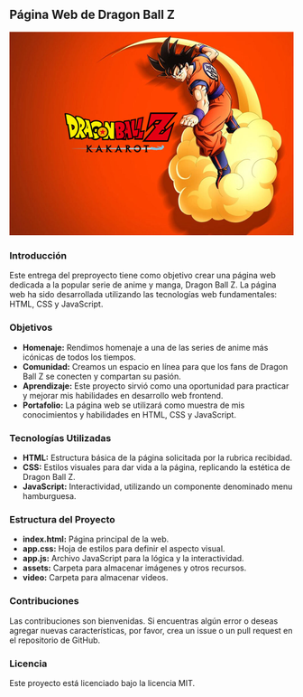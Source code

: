 ## Página Web de Dragon Ball Z 
 ![Goku](img/goku_02.jpg)
 
### Introducción

Este entrega del preproyecto tiene como objetivo crear una página web dedicada a la popular serie de anime y manga, Dragon Ball Z. La página web ha sido desarrollada utilizando las tecnologías web fundamentales: HTML, CSS y JavaScript.

### Objetivos

* **Homenaje:** Rendimos homenaje a una de las series de anime más icónicas de todos los tiempos.
* **Comunidad:** Creamos un espacio en línea para que los fans de Dragon Ball Z se conecten y compartan su pasión.
* **Aprendizaje:** Este proyecto sirvió como una oportunidad para practicar y mejorar mis habilidades en desarrollo web frontend.
* **Portafolio:** La página web se utilizará como muestra de mis conocimientos y habilidades en HTML, CSS y JavaScript.

### Tecnologías Utilizadas

* **HTML:** Estructura básica de la página solicitada por la rubrica recibidad.
* **CSS:** Estilos visuales para dar vida a la página, replicando la estética de Dragon Ball Z.
* **JavaScript:** Interactividad, utilizando un componente denominado menu hamburguesa.

### Estructura del Proyecto

* **index.html:** Página principal de la web.
* **app.css:** Hoja de estilos para definir el aspecto visual.
* **app.js:** Archivo JavaScript para la lógica y la interactividad.
* **assets:** Carpeta para almacenar imágenes y otros recursos.
* **video:** Carpeta para almacenar videos.

### Contribuciones

Las contribuciones son bienvenidas. Si encuentras algún error o deseas agregar nuevas características, por favor, crea un issue o un pull request en el repositorio de GitHub.

### Licencia
Este proyecto está licenciado bajo la licencia MIT.

